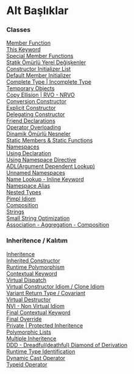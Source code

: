 # Alt Başlıklar

### Classes
[Member Function](https://github.com/onurcepnii/cpp_vault/blob/main/Classes/Class%20-%202)\
[This Keyword](https://github.com/onurcepnii/cpp_vault/blob/main/Classes/Class%20-%202#L384)\
[Special Member Functions](https://github.com/onurcepnii/cpp_vault/blob/main/Classes/Class%20-%203#L51)\
[Statik Ömürlü Yerel Değişkenler](https://github.com/onurcepnii/cpp_vault/blob/main/Classes/Class%20-%203#L171)\
[Constructor Initializer List](https://github.com/onurcepnii/cpp_vault/blob/main/Classes/Class%20-%203#L463)\
[Default Member Initializer](https://github.com/onurcepnii/cpp_vault/blob/main/Classes/Class%20-%203#L699)\
[Complete Type | Incomplete Type](https://github.com/onurcepnii/cpp_vault/blob/main/Classes/Class%20-%203#L699)\
[Temporary Objects](https://github.com/onurcepnii/cpp_vault/blob/main/Classes/Class%20-%204%20-%20RVO%20-%20NRVO#L3)\
[Copy Ellision | RVO - NRVO](https://github.com/onurcepnii/cpp_vault/blob/main/Classes/Class%20-%204%20-%20RVO%20-%20NRVO#L143)\
[Conversion Constructor](https://github.com/onurcepnii/cpp_vault/blob/main/Classes/Class%20-%204%20-%20RVO%20-%20NRVO#L143)\
[Explicit Constructor](https://github.com/onurcepnii/cpp_vault/blob/main/Classes/Class%20-%205#L237)\
[Delegating Constructor](https://github.com/onurcepnii/cpp_vault/blob/main/Classes/Class%20-%205#L464)\
[Friend Declarations](https://github.com/onurcepnii/cpp_vault/blob/main/Classes/Class%20-%206#L5)\
[Operator Overloading](https://github.com/onurcepnii/cpp_vault/blob/main/Classes/Class%20-%206#L231)\
[Dinamik Ömürlü Nesneler](https://github.com/onurcepnii/cpp_vault/blob/main/Classes/Class%20-%208#L4)\
[Static Members & Static Functions](https://github.com/onurcepnii/cpp_vault/blob/main/Classes/Class%20-%208#L159)\
[Namespaces](https://github.com/onurcepnii/cpp_vault/blob/main/Classes/Class%20-%209#L4)\
[Using Declaration](https://github.com/onurcepnii/cpp_vault/blob/main/Classes/Class%20-%209#L169)\
[Using Namespace Directive](https://github.com/onurcepnii/cpp_vault/blob/main/Classes/Class%20-%209#L283)\
[ADL(Argument Dependent Lookup)](https://github.com/onurcepnii/cpp_vault/blob/main/Classes/Class%20-%209#L487)\
[Unnamed Namespaces](https://github.com/onurcepnii/cpp_vault/blob/main/Classes/Class%20-%209#L792)\
[Name Lookup - Inline Keyword](https://github.com/onurcepnii/cpp_vault/blob/main/Classes/Class%20-%209#L918)\
[Namespace Alias](https://github.com/onurcepnii/cpp_vault/blob/main/Classes/Class%20-%209#L1079)\
[Nested Types](https://github.com/onurcepnii/cpp_vault/blob/main/Classes/Class%20-%209#L1143)\
[Pimpl Idiom](https://github.com/onurcepnii/cpp_vault/blob/main/Classes/Class%20-10#L253)\
[Composition](https://github.com/onurcepnii/cpp_vault/blob/main/Classes/Class%20-10#L253)\
[Strings](https://github.com/onurcepnii/cpp_vault/blob/main/Classes/Class%20-%2011%20-%20Strings#L4)\
[Small String Optimization](https://github.com/onurcepnii/cpp_vault/blob/main/Classes/Class%20-%2011%20-%20Strings#L102)\
[Association - Aggregation - Composition](https://github.com/onurcepnii/cpp_vault/blob/main/Classes/Class%20-10#L292)


### Inheritence / Kalıtım
[Inheritence](https://github.com/onurcepnii/cpp_vault/blob/main/Classes/Inheritence/Inheritence%20-%201#L3)\
[Inherited Constructor](https://github.com/onurcepnii/cpp_vault/blob/main/Classes/Inheritence/Inheritence%20-%202#L2)\
[Runtime Polymorphism](https://github.com/onurcepnii/cpp_vault/blob/main/Classes/Inheritence/Inheritence%20-%202#L68)\
[Contextual Keyword](https://github.com/onurcepnii/cpp_vault/blob/main/Classes/Inheritence/Inheritence%20-%202#L232)\
[Virtual Dispatch](https://github.com/onurcepnii/cpp_vault/blob/main/Classes/Inheritence/Inheritence%20-%202#L361)\
[Virtual Constructor Idiom / Clone Idiom](https://github.com/onurcepnii/cpp_vault/blob/main/Classes/Inheritence/Inheritence%20-%202#L922)\
[Variant Return Type / Covariant](https://github.com/onurcepnii/cpp_vault/blob/main/Classes/Inheritence/Inheritence%20-%202#L1187)\
[Virtual Destructor](https://github.com/onurcepnii/cpp_vault/blob/main/Classes/Inheritence/Inheritence%20-%203#L3)\
[NVI - Non Virtual Idiom](https://github.com/onurcepnii/cpp_vault/blob/main/Classes/Inheritence/Inheritence%20-%203#L156)\
[Final Contextual Keyword](https://github.com/onurcepnii/cpp_vault/blob/main/Classes/Inheritence/Inheritence%20-%203#L275)\
[Final Override](https://github.com/onurcepnii/cpp_vault/blob/main/Classes/Inheritence/Inheritence%20-%203#L320)\
[Private | Protected Inheritence](https://github.com/onurcepnii/cpp_vault/blob/main/Classes/Inheritence/Inheritence%20-%203#L357)\
[Polymorphic Lists](https://github.com/onurcepnii/cpp_vault/blob/main/Classes/Inheritence/Inheritence%20-%203#L831)\
[Multiple Inheritence](https://github.com/onurcepnii/cpp_vault/blob/main/Classes/Inheritence/Inheritence%20-%204#L3)\
[DDD - Dreadful(deathful) Diamond of Derivation](https://github.com/onurcepnii/cpp_vault/blob/main/Classes/Inheritence/Inheritence%20-%204#L327)\
[Runtime Type Identification](https://github.com/onurcepnii/cpp_vault/blob/main/Classes/Inheritence/Inheritence%20-%204#L710)\
[Dynamic Cast Operator](https://github.com/onurcepnii/cpp_vault/blob/main/Classes/Inheritence/Inheritence%20-%205#L3)\
[Typeid Operator](https://github.com/onurcepnii/cpp_vault/blob/main/Classes/Inheritence/Inheritence%20-%205#L296)


